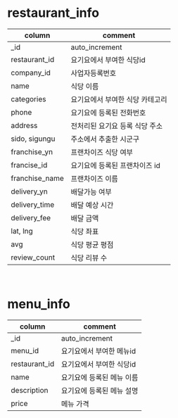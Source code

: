 # restaurant_info
|column|comment|
|--|--|
|_id|auto_increment|
|restaurant_id|요기요에서 부여한 식당id|
|company_id|사업자등록번호|
|name|식당 이름|
|categories|요기요에서 부여한 식당 카테고리|
|phone|요기요에 등록된 전화번호|
|address|전처리된 요기요 등록 식당 주소|
|sido, sigungu|주소에서 추출한 시군구|
|franchise_yn|프랜차이즈 식당 여부|
|francise_id|요기요에 등록된 프랜차이즈 id|
|franchise_name|프랜차이즈 이름|
|delivery_yn|배달가능 여부|
|delivery_time|배달 예상 시간|
|delivery_fee|배달 금액|
|lat, lng|식당 좌표|
|avg|식당 평균 평점|
|review_count|식당 리뷰 수|
<br>

# menu_info
|column|comment|
|--|--|
|_id|auto_increment|
|menu_id|요기요에서 부여한 메뉴id|
|restaurant_id|요기요에서 부여한 식당id|
|name|요기요에 등록된 메뉴 이름|
|description|요기요에 등록된 메뉴 설명|
|price|메뉴 가격|